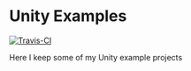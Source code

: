 Unity Examples
==============

[![Travis-CI](https://travis-ci.org/trsquarelab/unityexamples.svg?branch=master)](https://travis-ci.org/trsquarelab/unityexamples)

Here I keep some of my Unity example projects

